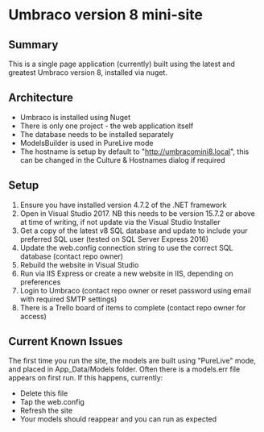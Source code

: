 # Umbraco version 8 mini-site

## Summary

This is a single page application (currently) built using the latest and greatest Umbraco version 8, installed via nuget.

## Architecture

- Umbraco is installed using Nuget
- There is only one project - the web application itself
- The database needs to be installed separately
- ModelsBuilder is used in PureLive mode
- The hostname is setup by default to "http://umbracomini8.local", this can be changed in the Culture & Hostnames dialog if required

## Setup

1) Ensure you have installed version 4.7.2 of the .NET framework 
2) Open in Visual Studio 2017. NB this needs to be version 15.7.2 or above at time of writing, if not update via the Visual Studio Installer
3) Get a copy of the latest v8 SQL database and update to include your preferred SQL user (tested on SQL Server Express 2016)
4) Update the web.config connection string to use the correct SQL database (contact repo owner)
5) Rebuild the website in Visual Studio
6) Run via IIS Express or create a new website in IIS, depending on preferences
7) Login to Umbraco (contact repo owner or reset password using email with required SMTP settings)
8) There is a Trello board of items to complete (contact repo owner for access)

## Current Known Issues

The first time you run the site, the models are built using "PureLive" mode, and placed in App_Data/Models folder. Often there is a models.err file appears on first run. If this happens, currently:

- Delete this file
- Tap the web.config
- Refresh the site
- Your models should reappear and you can run as expected

